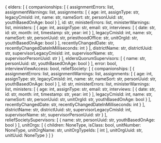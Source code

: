 {
  elders: [
    {
      companionships: [
        {
          assignmentErrors: list,
          assignmentWarnings: list,
          assignments: [
            {
              age: int,
              assignType: str,
              legacyCmisId: int,
              name: str,
              nameSort: str,
              personUuid: str,
              youthBasedOnAge: bool
            }
          ],
          id: str,
          ministerErrors: list,
          ministerWarnings: list,
          ministers: [
            {
              age: int,
              assignType: str,
              email: str,
              interviews: [
                {
                  date: str,
                  id: str,
                  month: int,
                  timestamp: str,
                  year: int
                }
              ],
              legacyCmisId: int,
              name: str,
              nameSort: str,
              personUuid: str,
              priesthoodOffice: str,
              unitOrgId: str,
              youthBasedOnAge: bool
            }
          ],
          recentlyChangedDate: str,
          recentlyChangedDateInMilliseconds: int
        }
      ],
      districtName: str,
      districtUuid: str,
      supervisorLegacyCmisId: int,
      supervisorName: str,
      supervisorPersonUuid: str
    }
  ],
  eldersQuorumSupervisors: [
    {
      name: str,
      personUuid: str,
      youthBasedOnAge: bool
    }
  ],
  error: bool,
  interviewViewAccess: bool,
  reliefSociety: [
    {
      companionships: [
        {
          assignmentErrors: list,
          assignmentWarnings: list,
          assignments: [
            {
              age: int,
              assignType: str,
              legacyCmisId: int,
              name: str,
              nameSort: str,
              personUuid: str,
              youthBasedOnAge: bool
            }
          ],
          id: str,
          ministerErrors: list,
          ministerWarnings: list,
          ministers: [
            {
              age: int,
              assignType: str,
              email: str,
              interviews: [
                {
                  date: str,
                  id: str,
                  month: int,
                  timestamp: str,
                  year: int
                }
              ],
              legacyCmisId: int,
              name: str,
              nameSort: str,
              personUuid: str,
              unitOrgId: str,
              youthBasedOnAge: bool
            }
          ],
          recentlyChangedDate: str,
          recentlyChangedDateInMilliseconds: int
        }
      ],
      districtName: str,
      districtUuid: str,
      supervisorLegacyCmisId: int,
      supervisorName: str,
      supervisorPersonUuid: str
    }
  ],
  reliefSocietySupervisors: [
    {
      name: str,
      personUuid: str,
      youthBasedOnAge: bool
    }
  ],
  unitOrgs: [
    {
      children: NoneType,
      isClass: bool,
      unitNumber: NoneType,
      unitOrgName: str,
      unitOrgTypeIds: [
        int
      ],
      unitOrgUuid: str,
      unitUuid: NoneType
    }
  ]
}